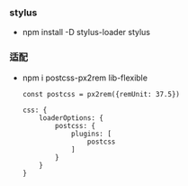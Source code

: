 ### stylus

- npm install -D stylus-loader stylus

### 适配

- npm i postcss-px2rem lib-flexible

    ```
    const postcss = px2rem({remUnit: 37.5})
    
    css: {
        loaderOptions: {
            postcss: {
                plugins: [
                    postcss
                ]
            }
        }
    }
    ```


